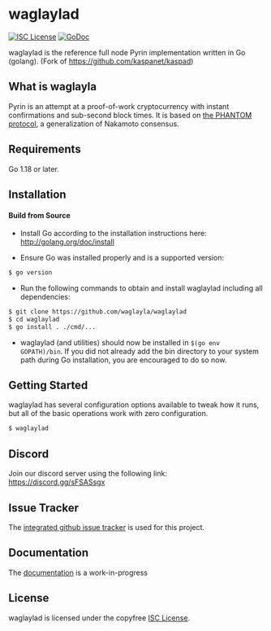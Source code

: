 
waglaylad
====

[![ISC License](http://img.shields.io/badge/license-ISC-blue.svg)](https://choosealicense.com/licenses/isc/)
[![GoDoc](https://img.shields.io/badge/godoc-reference-blue.svg)](http://godoc.org/github.com/waglayla/waglaylad)

waglaylad is the reference full node Pyrin implementation written in Go (golang).
(Fork of https://github.com/kaspanet/kaspad)

## What is waglayla

Pyrin is an attempt at a proof-of-work cryptocurrency with instant confirmations and sub-second block times. It is based on [the PHANTOM protocol](https://eprint.iacr.org/2018/104.pdf), a generalization of Nakamoto consensus.

## Requirements

Go 1.18 or later.

## Installation

#### Build from Source

- Install Go according to the installation instructions here:
  http://golang.org/doc/install

- Ensure Go was installed properly and is a supported version:

```bash
$ go version
```

- Run the following commands to obtain and install waglaylad including all dependencies:

```bash
$ git clone https://github.com/waglayla/waglaylad
$ cd waglaylad
$ go install . ./cmd/...
```

- waglaylad (and utilities) should now be installed in `$(go env GOPATH)/bin`. If you did
  not already add the bin directory to your system path during Go installation,
  you are encouraged to do so now.


## Getting Started

waglaylad has several configuration options available to tweak how it runs, but all
of the basic operations work with zero configuration.

```bash
$ waglaylad
```

## Discord
Join our discord server using the following link: https://discord.gg/sFSASsgx

## Issue Tracker

The [integrated github issue tracker](https://github.com/waglayla/waglaylad/issues)
is used for this project.

## Documentation

The [documentation](https://github.com/waglayla/docs) is a work-in-progress

## License

waglaylad is licensed under the copyfree [ISC License](https://choosealicense.com/licenses/isc/).
